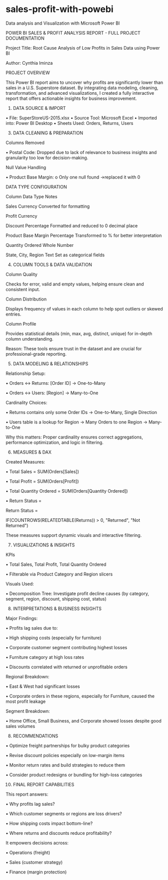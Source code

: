 # sales-profit-with-powebi
Data analysis and Visualization with Microsoft Power BI

POWER BI SALES & PROFIT ANALYSIS REPORT - FULL PROJECT DOCUMENTATION

Project Title: Root Cause Analysis of Low Profits in Sales Data using Power BI

Author: Cynthia Iminza


PROJECT OVERVIEW

This Power BI report aims to uncover why profits are significantly lower than sales in a U.S. Superstore dataset. By integrating data modeling, cleaning, transformation, and advanced visualizations, I created a fully interactive report that offers actionable insights for business improvement.


 1. DATA SOURCE & IMPORT

    
•	File: SuperStoreUS-2015.xlsx
•	Source Tool: Microsoft Excel
•	Imported into: Power BI Desktop
•	Sheets Used: Orders, Returns, Users



 3. DATA CLEANING & PREPARATION

Columns Removed

•	Postal Code: Dropped due to lack of relevance to business insights and granularity too low for decision-making.

Null Value Handling

•	Product Base Margin:
o	Only one null found →replaced it with 0 

DATA TYPE CONFIGURATION

Column	Data Type	Notes

Sales	Currency	Converted for formatting

Profit	Currency	

Discount	Percentage	Formatted and reduced to 0 decimal place

Product Base Margin	Percentage	Transformed to % for better interpretation

Quantity Ordered	Whole Number	

State, City, Region	Text	Set as categorical fields


 4. COLUMN TOOLS & DATA VALIDATION

Column Quality

Checks for error, valid and empty values, helping ensure clean and consistent input.

Column Distribution

Displays frequency of values in each column to help spot outliers or skewed entries.

Column Profile

Provides statistical details (min, max, avg, distinct, unique) for in-depth column understanding.

Reason: These tools ensure trust in the dataset and are crucial for professional-grade reporting.


 5. DATA MODELING & RELATIONSHIPS

Relationship Setup:

•	Orders ↔ Returns: [Order ID] → One-to-Many

•	Orders ↔ Users: [Region] → Many-to-One

Cardinality Choices:

•	Returns contains only some Order IDs → One-to-Many, Single Direction

•	Users table is a lookup for Region → Many Orders to one Region → Many-to-One

Why this matters: Proper cardinality ensures correct aggregations, performance optimization, and logic in filtering.


 6. MEASURES & DAX

Created Measures:

•	Total Sales = SUM(Orders[Sales])

•	Total Profit = SUM(Orders[Profit])

•	Total Quantity Ordered = SUM(Orders[Quantity Ordered])

•	Return Status =

Return Status =

IF(COUNTROWS(RELATEDTABLE(Returns)) > 0, "Returned", "Not Returned")

These measures support dynamic visuals and interactive filtering.


 7. VISUALIZATIONS & INSIGHTS

KPIs

•	Total Sales, Total Profit, Total Quantity Ordered

•	Filterable via Product Category and Region slicers

Visuals Used:

•	Decomposition Tree: Investigate profit decline causes (by category, segment, region, discount, shipping cost, status)


 8. INTERPRETATIONS & BUSINESS INSIGHTS

Major Findings:

•	Profits lag sales due to:

•	 High shipping costs (especially for furniture)

•	 Corporate customer segment contributing highest losses

•	 Furniture category at high loss rates

•	 Discounts correlated with returned or unprofitable orders



Regional Breakdown:

•	East & West had significant losses

•	Corporate orders in these regions, especially for Furniture, caused the most profit leakage

Segment Breakdown:

•	Home Office, Small Business, and Corporate showed losses despite good sales volumes

 
 8. RECOMMENDATIONS

•	Optimize freight partnerships for bulky product categories

•	Revise discount policies especially on low-margin items

•	Monitor return rates and build strategies to reduce them

•	Consider product redesigns or bundling for high-loss categories



10. FINAL REPORT CAPABILITIES

This report answers:

•	Why profits lag sales?

•	Which customer segments or regions are loss drivers?

•	How shipping costs impact bottom-line?

•	Where returns and discounts reduce profitability?

It empowers decisions across:

•	Operations (freight)

•	Sales (customer strategy)

•	Finance (margin protection)


